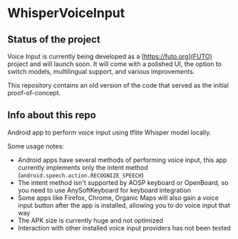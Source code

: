 # WhisperVoiceInput

## Status of the project

Voice Input is currently being developed as a [https://futo.org](FUTO) project and will launch soon. It will come with a polished UI, the option to switch models, multilingual support, and various improvements.

This repository contains an old version of the code that served as the initial proof-of-concept.

## Info about this repo

Android app to perform voice input using tflite Whisper model locally.

Some usage notes:
* Android apps have several methods of performing voice input, this app currently implements only the intent method (`android.speech.action.RECOGNIZE_SPEECH`)
* The intent method isn't supported by AOSP keyboard or OpenBoard, so you need to use AnySoftKeyboard for keyboard integration
* Some apps like Firefox, Chrome, Organic Maps will also gain a voice input button after the app is installed, allowing you to do voice input that way
* The APK size is currently huge and not optimized
* Interaction with other installed voice input providers has not been tested